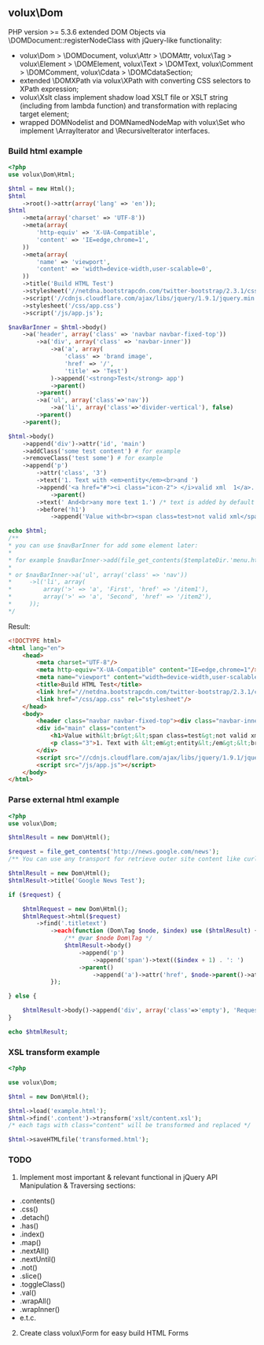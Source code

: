 ## volux\Dom

PHP version >= 5.3.6 extended DOM Objects via \DOMDocument::registerNodeClass with jQuery-like functionality:
 + volux\Dom > \DOMDocument, volux\Attr > \DOMAttr, volux\Tag > volux\Element > \DOMElement, volux\Text > \DOMText, volux\Comment > \DOMComment, volux\Cdata > \DOMCdataSection;
 + extended \DOMXPath via volux\XPath with converting CSS selectors to XPath expression;
 + volux\Xslt class implement shadow load XSLT file or XSLT string (including from lambda function) and transformation with replacing target element;
 + wrapped DOMNodelist and DOMNamedNodeMap with volux\Set who implement \ArrayIterator and \RecursiveIterator interfaces.

### Build html example

```php
<?php
use volux\Dom\Html;

$html = new Html();
$html
	->root()->attr(array('lang' => 'en'));
$html
	->meta(array('charset' => 'UTF-8'))
	->meta(array(
		'http-equiv' => 'X-UA-Compatible',
		'content' => 'IE=edge,chrome=1',
	))
	->meta(array(
		'name' => 'viewport',
		'content' => 'width=device-width,user-scalable=0',
	))
	->title('Build HTML Test')
	->stylesheet('//netdna.bootstrapcdn.com/twitter-bootstrap/2.3.1/css/bootstrap-combined.no-icons.min.css')
	->script('//cdnjs.cloudflare.com/ajax/libs/jquery/1.9.1/jquery.min.js')
	->stylesheet('/css/app.css')
	->script('/js/app.js');

$navBarInner = $html->body()
	->a('header', array('class' => 'navbar navbar-fixed-top'))
		->a('div', array('class' => 'navbar-inner'))
			->a('a', array(
				'class' => 'brand image',
				'href' => '/',
				'title' => 'Test')
			)->append('<strong>Test</strong> app')
			->parent()
		->parent()
		->a('ul', array('class'=>'nav'))
			->a('li', array('class'=>'divider-vertical'), false)
		->parent()
	->parent();

$html->body()
	->append('div')->attr('id', 'main')
	->addClass('some test content') # for example
	->removeClass('test some') # for example
	->append('p')
		->attr('class', '3')
		->text('1. Text with <em>entity</em><br>and ')
		->append('<a href="#"><i class="icon-2"> </i>valid xml	1</a>.')
		    ->parent()
		->text(' And<br>any more text 1.') /* text is added by default */
		->before('h1')
			->append('Value with<br><span class=test>not valid xml</span>');

echo $html;
/**
* you can use $navBarInner for add some element later:
*
* for example $navBarInner->add(file_get_contents($templateDir.'menu.html'))
*
* or $navBarInner->a('ul', array('class' => 'nav'))
*     ->l('li', array(
*      	  array('>' => 'a', 'First', 'href' => '/item1'),
*      	  array('>' => 'a', 'Second', 'href' => '/item2'),
*     ));
*/
```
Result:
```html
<!DOCTYPE html>
<html lang="en">
  	<head>
    	<meta charset="UTF-8"/>
    	<meta http-equiv="X-UA-Compatible" content="IE=edge,chrome=1"/>
    	<meta name="viewport" content="width=device-width,user-scalable=0"/>
    	<title>Build HTML Test</title>
    	<link href="//netdna.bootstrapcdn.com/twitter-bootstrap/2.3.1/css/bootstrap-combined.no-icons.min.css" rel="stylesheet"/>
    	<link href="/css/app.css" rel="stylesheet"/>
  	</head>
  	<body>
    	<header class="navbar navbar-fixed-top"><div class="navbar-inner"><a class="brand image" href="/" title="Test"><strong>Test</strong> app</a><ul class="nav"><li class="divider-vertical"></li></ul></div></header>
    	<div id="main" class="content">
      		<h1>Value with&lt;br&gt;&lt;span class=test&gt;not valid xml&lt;/span&gt;</h1>
      		<p class="3">1. Text with &lt;em&gt;entity&lt;/em&gt;&lt;br&gt;and <a href="#"><i class="icon-2"> </i>valid xml	1</a>. And&lt;br&gt;any more text 1.</p>
    	</div>
    	<script src="//cdnjs.cloudflare.com/ajax/libs/jquery/1.9.1/jquery.min.js"></script>
    	<script src="/js/app.js"></script>
  	</body>
</html>
```

### Parse external html example

```php
<?php
use volux\Dom;

$htmlResult = new Dom\Html();

$request = file_get_contents('http://news.google.com/news');
/** You can use any transport for retrieve outer site content like curl */

$htmlResult = new Dom\Html();
$htmlResult->title('Google News Test');

if ($request) {

	$htmlRequest = new Dom\Html();
	$htmlRequest->html($request)
	    ->find('.titletext')
	        ->each(function (Dom\Tag $node, $index) use ($htmlResult) {
	            /** @var $node Dom\Tag */
	            $htmlResult->body()
	                ->append('p')
	                    ->append('span')->text(($index + 1) . ': ')
	                ->parent()
	                    ->append('a')->attr('href', $node->parent()->attr('href'))->text($node->text());
	        });

} else {

	$htmlResult->body()->append('div', array('class'=>'empty'), 'Request to Google is empty');
}

echo $htmlResult;
```

### XSL transform example

```php
<?php

use volux\Dom;

$html = new Dom\Html();

$html->load('example.html');
$html->find('.content')->transform('xslt/content.xsl');
/* each tags with class="content" will be transformed and replaced */

$html->saveHTMLfile('transformed.html');
```

### TODO

1. Implement most important & relevant functional in jQuery API Manipulation & Traversing sections:
 + .contents()
 + .css()
 + .detach()
 + .has()
 + .index()
 + .map()
 + .nextAll()
 + .nextUntil()
 + .not()
 + .slice()
 + .toggleClass()
 + .val()
 + .wrapAll()
 + .wrapInner()
 + e.t.c.

2. Create class volux\Form for easy build HTML Forms